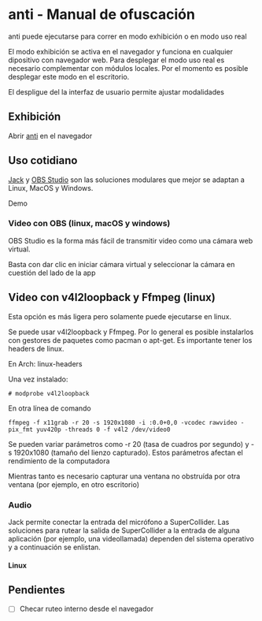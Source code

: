 # anti - Manual de ofuscación 

anti puede ejecutarse para correr en modo exhibición o en modo uso real

El modo exhibición se activa en el navegador y funciona en cualquier dipositivo con navegador web. Para desplegar el modo uso real es necesario complementar con módulos locales. Por el momento es posible desplegar este modo en el escritorio. 

El despligue del la interfaz de usuario permite ajustar modalidades

## Exhibición

Abrir [anti](https://anti.ocelotl.cc/) en el navegador 

## Uso cotidiano

[Jack](https://jackaudio.org/) y [OBS Studio](https://obsproject.com/es/download) son las soluciones modulares que mejor se adaptan a Linux, MacOS y Windows. 

Demo

### Video con OBS (linux, macOS y windows) 

OBS Studio es la forma más fácil de transmitir video como una cámara web virtual. 

Basta con dar clic en iniciar cámara virtual y seleccionar la cámara en cuestión del lado de la app 

## Video con v4l2loopback y Ffmpeg (linux)

Esta opción es más ligera pero solamente puede ejecutarse en linux.

Se puede usar v4l2loopback y Ffmpeg. Por lo general es posible instalarlos con gestores de paquetes como pacman o apt-get. Es importante tener los headers de linux.

En Arch: linux-headers

Una vez instalado:

`# modprobe v4l2loopback`

En otra línea de comando 

`ffmpeg -f x11grab -r 20 -s 1920x1080 -i :0.0+0,0 -vcodec rawvideo -pix_fmt yuv420p -threads 0 -f v4l2 /dev/video0`

Se pueden variar parámetros como -r 20 (tasa de cuadros por segundo) y -s 1920x1080 (tamaño del lienzo capturado). Estos parámetros afectan el rendimiento de la computadora

Mientras tanto es necesario capturar una ventana no obstruída por otra ventana (por ejemplo, en otro escritorio) 

### Audio

Jack permite conectar la entrada del micrófono a SuperCollider. Las soluciones para rutear la salida de SuperCollider a la entrada de alguna aplicación (por ejemplo, una videollamada) dependen del sistema operativo y a continuación se enlistan. 

#### Linux

## Pendientes

- [ ] Checar ruteo interno desde el navegador